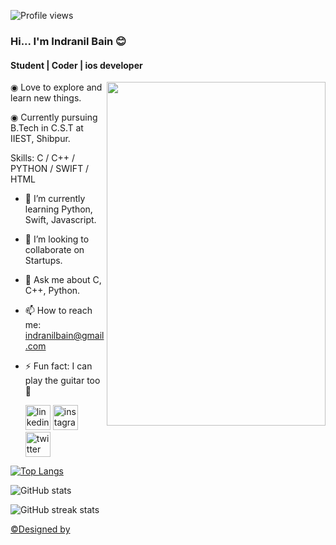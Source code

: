 ![Profile views](https://gpvc.arturio.dev/indranil-bain)  

### Hi... I'm Indranil Bain 😊
#### Student | Coder | ios developer
<img align='right' src='https://github.com/indranil-bain/indranil-bain/blob/main/Readme%20file/-a-dragon-ball-z.gif' width='350' height="550">


◉ Love to explore and learn new things.

◉ Currently pursuing B.Tech in C.S.T at IIEST, Shibpur.


Skills: C / C++ / PYTHON / SWIFT / HTML 

- 🌱 I’m currently learning Python, Swift, Javascript. 
- 👯 I’m looking to collaborate on Startups. 
- 💬 Ask me about C, C++, Python. 
- 📫 How to reach me: indranilbain@gmail.com 
- ⚡ Fun fact: I can play the guitar too 🙂 


  [<img src='https://github.com/indranil-bain/indranil-bain/blob/main/Readme%20file/linkedin.svg' alt='linkedin' height='40'>](https://www.linkedin.com/in/indranil-bain-7896a9182/)  [<img src='https://github.com/indranil-bain/indranil-bain/blob/main/Readme%20file/instagram.svg' alt='instagram' height='40'>](https://www.instagram.com/always_in_hangover/)  [<img src='https://github.com/indranil-bain/indranil-bain/blob/main/Readme%20file/twitter.svg' alt='twitter' height='40'>](https://twitter.com/BainIndranil)  


[![Top Langs](https://github-readme-stats.vercel.app/api/top-langs/?username=indranil-bain)](https://github.com/anuraghazra/github-readme-stats)

![GitHub stats](https://github-readme-stats.vercel.app/api?username=indranil-bain&show_icons=true)  

![GitHub streak stats](https://github-readme-streak-stats.herokuapp.com/?user=indranil-bain)  

[©Designed by](https://github.com/indranil-bain)
